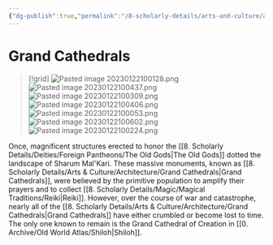 ```yaml
---
{"dg-publish":true,"permalink":"/8-scholarly-details/arts-and-culture/architecture/grand-cathedrals/","noteIcon":""}
---
```


# Grand Cathedrals

>[!grid]
>![Pasted image 20230122100128.png](/img/user/x.%20Assets/Attachments/Pasted%20image%2020230122100128.png)
>![Pasted image 20230122100437.png](/img/user/x.%20Assets/Attachments/Pasted%20image%2020230122100437.png)
>![Pasted image 20230122100309.png](/img/user/x.%20Assets/Attachments/Pasted%20image%2020230122100309.png)
>![Pasted image 20230122100406.png](/img/user/x.%20Assets/Attachments/Pasted%20image%2020230122100406.png)
>![Pasted image 20230122100053.png](/img/user/x.%20Assets/Attachments/Pasted%20image%2020230122100053.png)
>![Pasted image 20230122100602.png](/img/user/x.%20Assets/Attachments/Pasted%20image%2020230122100602.png)
>![Pasted image 20230122100224.png](/img/user/x.%20Assets/Attachments/Pasted%20image%2020230122100224.png)

Once, magnificent structures erected to honor the [[8. Scholarly Details/Deities/Foreign Pantheons/The Old Gods\|The Old Gods]] dotted the landscape of Sharum Mal'Kari. These massive monuments, known as [[8. Scholarly Details/Arts & Culture/Architecture/Grand Cathedrals\|Grand Cathedrals]], were believed by the primitive population to amplify their prayers and to collect [[8. Scholarly Details/Magic/Magical Traditions/Reiki\|Reiki]]. However, over the course of war and catastrophe, nearly all of the [[8. Scholarly Details/Arts & Culture/Architecture/Grand Cathedrals\|Grand Cathedrals]] have either crumbled or become lost to time. The only one known to remain is the Grand Cathedral of Creation in [[0. Archive/Old World Atlas/Shiloh\|Shiloh]]. 